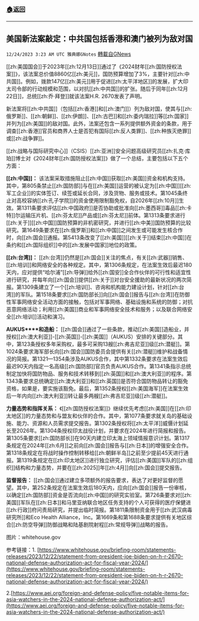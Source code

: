 ###  [:house:返回](README.md)
---


## 美国新法案敲定：中共国包括香港和澳门被列为敌对国
`12/24/2023 3:23 AM UTC 雅典娜GNotes` [轉載自GNews](https://gnews.org/articles/2145535)

 [[zh:美国国会]]于2023年[[zh:12月13日]]通过了《2024财年[[zh:国防授权法案]]》，该法案总价值8860亿[[zh:美元]]，国防预算增加了3%，主要针对[[zh:中共国]]。例如，拨款147亿[[zh:美元]]用于促进[[zh:太平洋地区]]的发展，扩大印太司令部的行动规模和范围，以对抗[[zh:中共国]]的扩张。随后于同年[[zh:12月22日]]，总统[[zh:乔·拜登]]就该法案H.R. 2670发表了声明。

新法案将[[zh:中共国]]（包括[[zh:香港]]和[[zh:澳门]]）列为敌对国，使其与[[zh:俄罗斯]]、[[zh:朝鲜]]、[[zh:伊朗]]、[[zh:古巴]]和[[zh:委内瑞拉]]等[[zh:国家]]并列为[[zh:美国]]的敌对国。此外，法案还包含一系列提供额外资金的条款，用于调查[[zh:香港]]官员和商界人士是否犯有国际[[zh:反人类罪]]、[[zh:种族灭绝罪]]或[[zh:战争罪]]。

[[zh:战略与国际研究中心]]（CSIS）[[zh:亚洲]]安全问题高级研究员[[zh:扎克·库珀]]博士对《2024财年[[zh:国防授权法案]]》做了一个总结，主要包括以下五个方面：

**[[zh:中国]]：** 该法案采取措施阻止[[zh:中国]]获取[[zh:美国]]资金和机构支持。其中，第805条禁止[[zh:国防部]]与在[[zh:美国]]运营的被认定为[[zh:中国]][[zh:军工企业]]的实体签订、续签或延长合同，涉及货物、服务或技术。第1045条终止对高校容纳[[zh:孔子学院]]的资金使用限制豁免权，自2026年[[zh:10月]]生效。第1311条要求评估[[zh:中国政府]]是否协助或批准向[[zh:墨西哥]]毒品[[zh:卡特]]尔运输压片机、[[zh:芬太尼]]产品或[[zh:芬太尼]]前体。第1313条要求进行[[zh:关于]][[zh:中国]]国防预算的非机密研究，并进行[[zh:中美]]国防预算的比较研究。第1649条要求在[[zh:俄罗斯]]和[[zh:中国]]之间发生或可能发生核合作时，向[[zh:国会]]通报。第5413条改变了[[zh:美国]][[zh:关于]]结束[[zh:中国]]在条约和[[zh:国际组织]]中的[[zh:发展中国家]]地位的政策。

**[[zh:台湾]]：** [[zh:台湾]]仍然是[[zh:国会]]关注的焦点，有关[[zh:武器]]销售、[[zh:培训]]和网络安全的各种规定。其中，第1306条规定，在法案生效后最迟180天内，应对提供“哈尔浦”[[zh:导弹]]给外[[zh:国安]]全合作伙伴的可行性和适宜性进行研究，并每年向[[zh:国会]]提供[[zh:关于]]对台安全援助的最新状况的两次简报。第1309条建立了一个[[zh:培训]]、咨询和机构能力建设计划，针对[[zh:台湾]]的军队。第1518条要求[[zh:国防部长]]向[[zh:国会]]报告与[[zh:台湾]]在防御性军事网络安全活动方面的接触，包括对军事网络、基础设施和系统的防御；对抗恶意网络活动；利用[[zh:美国]]商业和军事网络安全技术和服务；以及联合网络安全[[zh:培训]]活动和演习。

**AUKUS****和造船：** [[zh:国会]]通过了一些条款，推动[[zh:美国]]造船业，并授权[[zh:澳大利亚]]\-[[zh:英国]]\-[[zh:美国]]（AUKUS）安排的关键部分。其中，第123条授权多年采购权，最多可采购13艘[[zh:弗吉尼亚]]级[[zh:潜艇]]。第1024条要求海军部长向[[zh:国会]]国防委员会提供有关[[zh:潜艇]]维护和战备情况的简报。第1321—1354条涉及AUKUS合作，其中第1332条要求在法案生效后最迟90天内指定一名高级[[zh:国防部]]官员负责AUKUS合作。第1341条指示总统制定加快将国防物品、服务和技术转移到[[zh:英国]]和[[zh:澳大利亚]]的程序。第1343条要求总统确定[[zh:澳大利亚]]和[[zh:英国]]是否符合国防物品转让的豁免资格，如果是，要实施该豁免。最后，第1352条授权[[zh:美国海军]]在法案生效后一年内向[[zh:澳大利亚]]转让最多两艘[[zh:弗吉尼亚]]级[[zh:潜艇]]。

**力量态势和指挥关系：** 《[[zh:国防授权法案]]》继续优先考虑[[zh:美国]]在[[zh:印太地区]]的力量态势和与盟友和伙伴的合作。其中，第1077条要求就关岛的基础设施、能力、资源和人员需求提交报告。第1302条授权将[[zh:太平洋]]威慑计划延长至2026年。第1304条授权印太战役计划，并要求在2024年进行简报和报告。第1305条要求[[zh:国防部长]]在90天内建立印太海上领域情报意识计划。第1317条规定在2024年[[zh:6月]]之前向[[zh:国会]]报告与[[zh:日本]]的增强安全合作。第1318条规定在将战时操作控制转移给[[zh:朝鲜半岛]]之前至少提前45天进行通报。第1319条规定在[[zh:印太地区]]进行独立研究，评估[[zh:美国]]军队的[[zh:组织]]结构和力量态势，并要在[[zh:2025]]年[[zh:4月]]向[[zh:国会]]提交报告。

**监督报告：** [[zh:国会]]通过建立多项额外的报告要求，表达了对更好监督的愿望。其中，第252条规定在法案生效后180天内，应向[[zh:国会]]报告一份审核，以确定[[zh:国防部]]资金是否流向[[zh:中国]]的研究实验室。第726条要求对[[zh:美国]]军队在[[zh:日本]]和马里亚纳联合地区任务支持的个人可获得的医疗保健进[[zh:行政]]府问责局研究，并提出临时简报。第1811条限制资金用于[[zh:武汉病毒研究所]]和Eco Health Alliance，Inc。第1669条和第1688条要求提供有关地区综合[[zh:防空导弹]]防御战略和陆基剧院射程[[zh:常规导弹]]战略的报告。

          

图片：whitehouse.gov

参考链接：1\.  [https://www.whitehouse.gov/briefing-room/statements-releases/2023/12/22/statement-from-president-joe-biden-on-h-r-2670-national-defense-authorization-act-for-fiscal-year-2024/](https://www.whitehouse.gov/briefing-room/statements-releases/2023/12/22/statement-from-president-joe-biden-on-h-r-2670-national-defense-authorization-act-for-fiscal-year-2024/)        

  2.[https://www.aei.org/foreign-and-defense-policy/five-notable-items-for-asia-watchers-in-the-2024-national-defense-authorization-act/](https://www.aei.org/foreign-and-defense-policy/five-notable-items-for-asia-watchers-in-the-2024-national-defense-authorization-act/)
